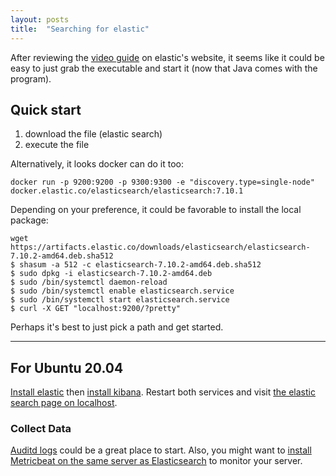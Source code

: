 ```yaml
---
layout: posts
title:  "Searching for elastic"
---
```


After reviewing the [video guide](https://www.elastic.co/webinars/getting-started-elasticsearch?baymax=default&elektra=docs&storm=top-video) on elastic's website, it seems like it could be easy to just grab the executable and start it (now that Java comes with the program). 

## Quick start

1. download the file (elastic search)
2. execute the file

Alternatively, it looks docker can do it too:

```
docker run -p 9200:9200 -p 9300:9300 -e "discovery.type=single-node" docker.elastic.co/elasticsearch/elasticsearch:7.10.1
```
Depending on your preference, it could be favorable to install the local package:

```
wget https://artifacts.elastic.co/downloads/elasticsearch/elasticsearch-7.10.2-amd64.deb.sha512
$ shasum -a 512 -c elasticsearch-7.10.2-amd64.deb.sha512
$ sudo dpkg -i elasticsearch-7.10.2-amd64.deb
$ sudo /bin/systemctl daemon-reload
$ sudo /bin/systemctl enable elasticsearch.service
$ sudo /bin/systemctl start elasticsearch.service
$ curl -X GET "localhost:9200/?pretty"
```
Perhaps it's best to just pick a path and get started.

----
 ## For Ubuntu 20.04
 
 [Install elastic](https://www.elastic.co/guide/en/elasticsearch/reference/current/deb.html) then [install kibana](https://www.elastic.co/guide/en/kibana/current/deb.html). Restart both services and visit [the elastic search page on localhost](http://localhost:5601).
 
 ### Collect Data
 [Auditd logs](https://www.elastic.co/guide/en/beats/filebeat/7.11/filebeat-module-auditd.html) could be a great place to start. Also, you might want to [install Metricbeat on the same server as Elasticsearch](https://www.elastic.co/guide/en/beats/metricbeat/7.11/metricbeat-installation-configuration.html) to monitor your server.
 

